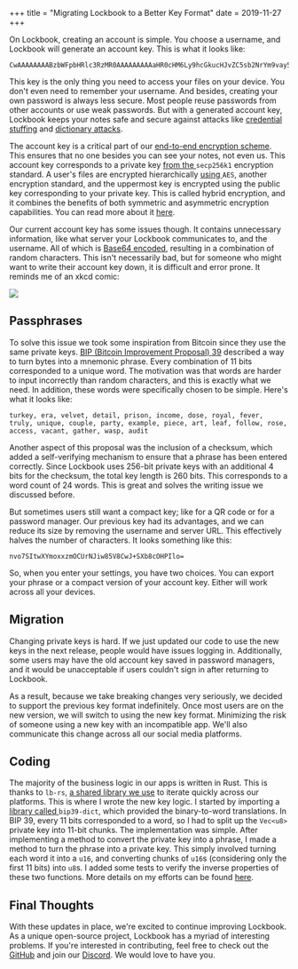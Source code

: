 +++
title = "Migrating Lockbook to a Better Key Format"
date = 2019-11-27
+++


On Lockbook, creating an account is simple. You choose a username, and Lockbook will generate an account key. This is what it looks like:
    
    
    CwAAAAAAAABzbWFpbHRlc3RzMR0AAAAAAAAAaHR0cHM6Ly9hcGkucHJvZC5sb2NrYm9vay5uZXQgAAAAAAAAAJ/1ORmw56YptpNdQvJmGNsE1Lh4qpyYxRl6pp5dE7z0

This key is the only thing you need to access your files on your device. You don't even need to remember your username. And besides, creating your own password is always less secure. Most people reuse passwords from other accounts or use weak passwords. But with a generated account key, Lockbook keeps your notes safe and secure against attacks like [credential stuffing](https://en.wikipedia.org/wiki/Credential_stuffing) and [dictionary attacks](https://en.wikipedia.org/wiki/Dictionary_attack).

The account key is a critical part of our [end-to-end encryption scheme](https://en.wikipedia.org/wiki/End-to-end_encryption). This ensures that no one besides you can see your notes, not even us. This account key corresponds to a private key [from the ](https://en.bitcoin.it/wiki/Secp256k1)`secp256k1` encryption standard. A user's files are encrypted hierarchically [using ](https://en.wikipedia.org/wiki/Advanced_Encryption_Standard)`AES`, another encryption standard, and the uppermost key is encrypted using the public key corresponding to your private key. This is called hybrid encryption, and it combines the benefits of both symmetric and asymmetric encryption capabilities. You can read more about it [here](https://en.wikipedia.org/wiki/Hybrid_cryptosystem).

Our current account key has some issues though. It contains unnecessary information, like what server your Lockbook communicates to, and the username. All of which is [Base64 encoded](https://en.wikipedia.org/wiki/Base64), resulting in a combination of random characters. This isn't necessarily bad, but for someone who might want to write their account key down, it is difficult and error prone. It reminds me of an xkcd comic:

[![](https://substackcdn.com/image/fetch/w_1456,c_limit,f_auto,q_auto:good,fl_progressive:steep/https%3A%2F%2Fsubstack-post-media.s3.amazonaws.com%2Fpublic%2Fimages%2F50192293-c310-4ef7-9963-928b3b032e80_1480x1202.png)](https://substackcdn.com/image/fetch/f_auto,q_auto:good,fl_progressive:steep/https%3A%2F%2Fsubstack-post-media.s3.amazonaws.com%2Fpublic%2Fimages%2F50192293-c310-4ef7-9963-928b3b032e80_1480x1202.png)

## Passphrases

To solve this issue we took some inspiration from Bitcoin since they use the same private keys. [BIP (Bitcoin Improvement Proposal) 39](https://en.bitcoin.it/wiki/BIP_0039) described a way to turn bytes into a mnemonic phrase. Every combination of 11 bits corresponded to a unique word. The motivation was that words are harder to input incorrectly than random characters, and this is exactly what we need. In addition, these words were specifically chosen to be simple. Here's what it looks like:
    
    
    turkey, era, velvet, detail, prison, income, dose, royal, fever, truly, unique, couple, party, example, piece, art, leaf, follow, rose, access, vacant, gather, wasp, audit

Another aspect of this proposal was the inclusion of a checksum, which added a self-verifying mechanism to ensure that a phrase has been entered correctly. Since Lockbook uses 256-bit private keys with an additional 4 bits for the checksum, the total key length is 260 bits. This corresponds to a word count of 24 words. This is great and solves the writing issue we discussed before.

But sometimes users still want a compact key; like for a QR code or for a password manager. Our previous key had its advantages, and we can reduce its size by removing the username and server URL. This effectively halves the number of characters. It looks something like this:
    
    
    nvo7SItwXYmoxxzmOCUrNJiw85V8CwJ+SXb8cOHPIlo=

So, when you enter your settings, you have two choices. You can export your phrase or a compact version of your account key. Either will work across all your devices.

## Migration

Changing private keys is hard. If we just updated our code to use the new keys in the next release, people would have issues logging in. Additionally, some users may have the old account key saved in password managers, and it would be unacceptable if users couldn't sign in after returning to Lockbook.

As a result, because we take breaking changes very seriously, we decided to support the previous key format indefinitely. Once most users are on the new version, we will switch to using the new key format. Minimizing the risk of someone using a new key with an incompatible app. We'll also communicate this change across all our social media platforms.

## Coding

The majority of the business logic in our apps is written in Rust. This is thanks to `lb-rs`, [a shared library we use](https://blog.lockbook.net/cp/136569912) to iterate quickly across our platforms. This is where I wrote the new key logic. I started by importing a [library called ](https://github.com/vincenthz/bip39-dict/)`bip39-dict`, which provided the binary-to-word translations. In BIP 39, every 11 bits corresponded to a word, so I had to split up the `Vec<u8>` private key into 11-bit chunks. The implementation was simple. After implementing a method to convert the private key into a phrase, I made a method to turn the phrase into a private key. This simply involved turning each word it into a `u16`, and converting chunks of `u16`s (considering only the first 11 bits) into `u8`s. I added some tests to verify the inverse properties of these two functions. More details on my efforts can be found [here](https://github.com/lockbook/lockbook/pull/2811).

## Final Thoughts

With these updates in place, we're excited to continue improving Lockbook. As a unique open-source project, Lockbook has a myriad of interesting problems. If you're interested in contributing, feel free to check out the [GitHub](https://github.com/lockbook/lockbook/) and join our [Discord](https://discord.com/invite/lockbook). We would love to have you.
